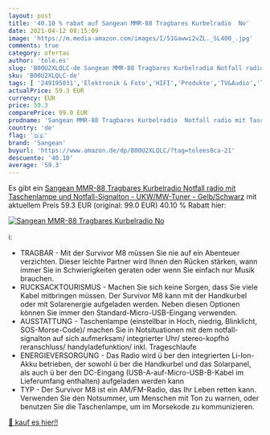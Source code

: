 ```yaml
---
layout: post
title: '40.10 % rabat auf Sangean MMR-88 Tragbares Kurbelradio  No'
date: 2021-04-12 08:15:09
image: 'https://m.media-amazon.com/images/I/51Gawwi2vZL._SL400_.jpg'
comments: true
category: ofertas
author: 'tole.es'
slug: 'B00U2XLQLC-de Sangean MMR-88 Tragbares Kurbelradio Notfall radio mit...'
sku: 'B00U2XLQLC-de'
tags: [ '249195031','Elektronik & Foto','HIFI','Produkte','TV&Audio','Tragbare Geräte','Tragbare Radios','sangean', ]
actualPrice: 59.3 EUR
currency: EUR
price: 59.3
comparePrice: 99.0 EUR
prodname: 'Sangean MMR-88 Tragbares Kurbelradio  Notfall radio mit Taschenlampe und Notfall-Signalton - UKW/MW-Tuner - Gelb/Schwarz'
country: 'de'
flag: '🇩🇪'
brand: 'Sangean'
buyurl: 'https://www.amazon.de/dp/B00U2XLQLC/?tag=tolees0ca-21'
descuento: '40.10'
average: '59.3'
---
```


Es gibt ein [Sangean MMR-88 Tragbares Kurbelradio  Notfall radio mit Taschenlampe und Notfall-Signalton - UKW/MW-Tuner - Gelb/Schwarz](https://www.amazon.de/dp/B00U2XLQLC/?tag=tolees0ca-21) mit aktuellem Preis 59.3 EUR (original: 99.0 EUR) 40.10 % Rabatt hier:

[![Sangean MMR-88 Tragbares Kurbelradio  No](https://m.media-amazon.com/images/I/51Gawwi2vZL._SL400_.jpg)](https://www.amazon.de/dp/B00U2XLQLC/?tag=tolees0ca-21)

ℹ️:

- TRAGBAR - Mit der Survivor M8 müssen Sie nie auf ein Abenteuer verzichten. Dieser leichte Partner wird Ihnen den Rücken stärken, wann immer Sie in Schwierigkeiten geraten oder wenn Sie einfach nur Musik brauchen.
- RUCKSACKTOURISMUS - Machen Sie sich keine Sorgen, dass Sie viele Kabel mitbringen müssen. Der Survivor M8 kann mit der Handkurbel oder mit Solarenergie aufgeladen werden. Neben diesen Optionen können Sie immer den Standard-Micro-USB-Eingang verwenden.
- AUSSTATTUNG - Taschenlampe (einstellbar in Hoch, niedrig, Blinklicht, SOS-Morse-Code)/ machen Sie in Notsituationen mit dem notfall-signalton auf sich aufmerksam/ integrierter Uhr/ stereo-kopfhö reranschluss/ handyladefunktion/ inkl. Trageschlaufe
- ENERGIEVERSORGUNG - Das Radio wird ü ber den integrierten Li-Ion-Akku betrieben, der sowohl ü ber die Handkurbel und das Solarpanel, als auch ü ber den DC-Eingang (USB-A-auf-Micro-USB-B-Kabel im Lieferumfang enthalten) aufgeladen werden kann
- TYP - Der Survivor M8 ist ein AM/FM-Radio, das Ihr Leben retten kann. Verwenden Sie den Notsummer, um Menschen mit Ton zu warnen, oder benutzen Sie die Taschenlampe, um im Morsekode zu kommunizieren.

[🛒 kauf es hier!!](https://www.amazon.de/dp/B00U2XLQLC/?tag=tolees0ca-21)
